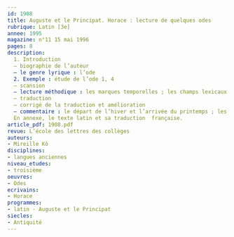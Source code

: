 ```yaml
---
id: 1908
title: Auguste et le Principat. Horace : lecture de quelques odes 
rubrique: Latin [3e]
annee: 1995
magazine: n°11 15 mai 1996
pages: 8
description: 
  1. Introduction
  – biographie de l’auteur
  – le genre lyrique : l’ode
  2. Exemple : étude de l’ode 1, 4
  – scansion
  – lecture méthodique : les marques temporelles ; les champs lexicaux ; les personnages mythologiques
  – traduction
  – corrigé de la traduction et amélioration
  – commentaire : le départ de l’hiver et l’arrivée du printemps ; les divinités et les rites ; le « locus » de la mort
  En annexe, le texte latin et sa traduction  française.
article_pdf: 1908.pdf
revue: L’école des lettres des collèges
auteurs:
- Mireille Kô
disciplines:
- langues anciennes
niveau_etudes:
- troisième
oeuvres:
- Odes
ecrivains:
- Horace
programmes:
- latin - Auguste et le Principat
siecles:
- Antiquité
---
```

